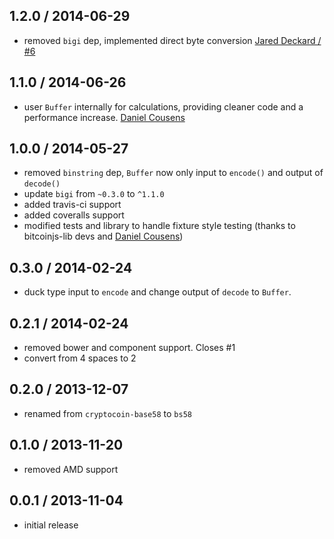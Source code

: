 1.2.0 / 2014-06-29
------------------
* removed `bigi` dep, implemented direct byte conversion [Jared Deckard / #6](https://github.com/cryptocoinjs/bs58/pull/6)

1.1.0 / 2014-06-26
------------------
* user `Buffer` internally for calculations, providing cleaner code and a performance increase. [Daniel Cousens](https://github.com/cryptocoinjs/bs58/commit/129c71de8bc1e36f113bce06da0616066f41c5ca)

1.0.0 / 2014-05-27
------------------
* removed `binstring` dep, `Buffer` now only input to `encode()` and output of `decode()`
* update `bigi` from `~0.3.0` to `^1.1.0`
* added travis-ci support
* added coveralls support
* modified tests and library to handle fixture style testing (thanks to bitcoinjs-lib devs and [Daniel Cousens](https://github.com/dcousens))


0.3.0 / 2014-02-24
------------------
* duck type input to `encode` and change output of `decode` to `Buffer`.


0.2.1 / 2014-02-24
------------------
* removed bower and component support. Closes #1
* convert from 4 spaces to 2


0.2.0 / 2013-12-07
------------------
* renamed from `cryptocoin-base58` to `bs58`


0.1.0 / 2013-11-20
------------------
* removed AMD support


0.0.1 / 2013-11-04
------------------
* initial release
